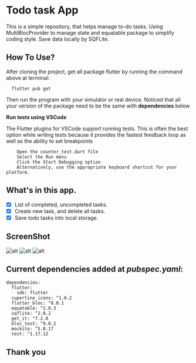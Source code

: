 # Todo task App

This is a simple repository, that helps manage to-do tasks. Using MultiBlocProvider to manage state and equatable package to simplify coding style. Save data locally by SQFLite.


## How To Use?

After cloning the project, get all package flutter by running the command above at terminal:
```
  flutter pub get
```
Then run the program with your simulator or real device. Noticed that all your version of the package need to be the same with **dependencies** below


**Run tests using VSCode**

The Flutter plugins for VSCode support running tests. This is often the best option while writing tests because it provides the fastest feedback loop as well as the ability to set breakpoints
```
    Open the counter_test.dart file
    Select the Run menu
    Click the Start Debugging option
    Alternatively, use the appropriate keyboard shortcut for your platform.
```

## What's in this app.

- [x] List of completed, uncompleted tasks.
- [x] Create new task, and delete all tasks.
- [x] Save todo tasks into local storage.

## ScreenShot
![alt](https://i.imgur.com/b2o355w.png)
![alt](https://i.imgur.com/epdX2nD.png)
![alt](https://i.imgur.com/lDZZUET.png)

## Current dependencies added at *pubspec.yaml*:

```
dependencies:
  flutter:
    sdk: flutter
  cupertino_icons: ^1.0.2
  flutter_bloc: ^8.0.1
  equatable: ^2.0.3
  sqflite: ^2.0.2
  get_it: ^7.2.0
  bloc_test: ^9.0.2
  mockito: ^5.0.17
  test: ^1.17.12

```
## Thank you
